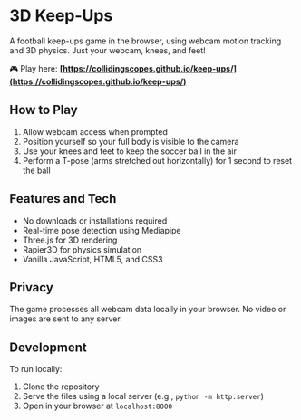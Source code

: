 # 3D Keep-Ups

A football keep-ups game in the browser, using webcam motion tracking and 3D physics. Just your webcam, knees, and feet!

🎮 Play here: **[https://collidingscopes.github.io/keep-ups/](https://collidingscopes.github.io/keep-ups/)**

## How to Play

1. Allow webcam access when prompted
2. Position yourself so your full body is visible to the camera
3. Use your knees and feet to keep the soccer ball in the air
4. Perform a T-pose (arms stretched out horizontally) for 1 second to reset the ball

## Features and Tech

- No downloads or installations required
- Real-time pose detection using Mediapipe
- Three.js for 3D rendering
- Rapier3D for physics simulation
- Vanilla JavaScript, HTML5, and CSS3

## Privacy

The game processes all webcam data locally in your browser. No video or images are sent to any server.

## Development

To run locally:
1. Clone the repository
2. Serve the files using a local server (e.g., `python -m http.server`)
3. Open in your browser at `localhost:8000`
